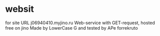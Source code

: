 # websit
for site
URL j06940410.myjino.ru
Web-service with GET-request, hosted free on jino
Made by LowerCase G and tested by APe
forrekruto
